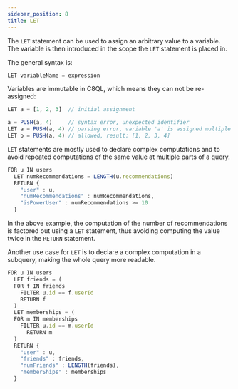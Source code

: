 ```yaml
---
sidebar_position: 8
title: LET
---
```


The `LET` statement can be used to assign an arbitrary value to a variable. The variable is then introduced in the scope the `LET` statement is placed in.

The general syntax is:

```js
LET variableName = expression
```

Variables are immutable in C8QL, which means they can not be re-assigned:

```js
LET a = [1, 2, 3]  // initial assignment

a = PUSH(a, 4)     // syntax error, unexpected identifier
LET a = PUSH(a, 4) // parsing error, variable 'a' is assigned multiple times
LET b = PUSH(a, 4) // allowed, result: [1, 2, 3, 4]
```

`LET` statements are mostly used to declare complex computations and to avoid repeated computations of the same value at multiple parts of a query.

```js
FOR u IN users
  LET numRecommendations = LENGTH(u.recommendations)
  RETURN { 
    "user" : u, 
    "numRecommendations" : numRecommendations, 
    "isPowerUser" : numRecommendations >= 10 
  } 
```

In the above example, the computation of the number of recommendations is factored out using a `LET` statement, thus avoiding computing the value twice in the `RETURN` statement.

Another use case for `LET` is to declare a complex computation in a subquery, making the whole query more readable.

```js
FOR u IN users
  LET friends = (
  FOR f IN friends 
    FILTER u.id == f.userId
    RETURN f
  )
  LET memberships = (
  FOR m IN memberships
    FILTER u.id == m.userId
      RETURN m
  )
  RETURN { 
    "user" : u, 
    "friends" : friends, 
    "numFriends" : LENGTH(friends), 
    "memberShips" : memberships 
  }
```